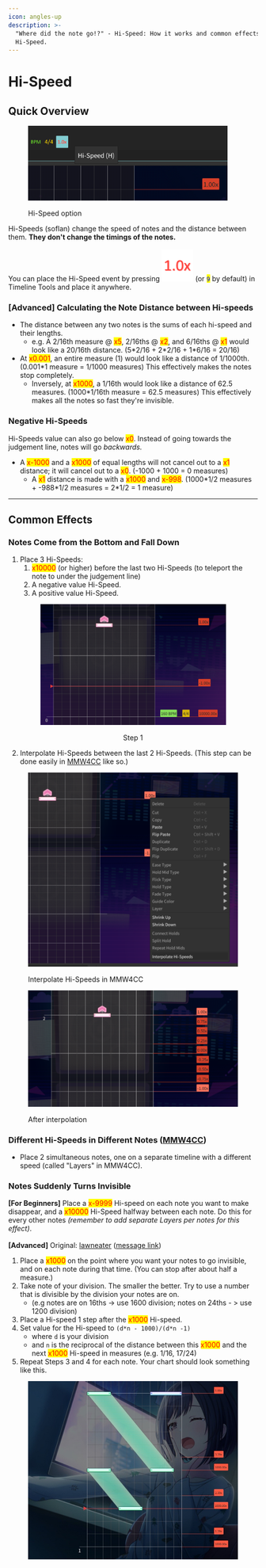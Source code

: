 ```yaml
---
icon: angles-up
description: >-
  "Where did the note go!?" - Hi-Speed: How it works and common effects using
  Hi-Speed.
---
```


# Hi-Speed

## Quick Overview

<figure><img src="../.gitbook/assets/image (9).png" alt="" width="403"><figcaption><p>Hi-Speed option</p></figcaption></figure>

Hi-Speeds (soflan) change the speed of notes and the distance between them. **They don't change the timings of the notes.**\
\
You can place the Hi-Speed event by pressing <img src="../.gitbook/assets/image (7).png" alt="" data-size="line"> (or <mark style="color:blue;">`9`</mark> by default) in Timeline Tools and place it anywhere.

### \[Advanced] Calculating the Note Distance between Hi-speeds

* The distance between any two notes is the sums of each hi-speed and their lengths.
  * e.g. A 2/16th measure @ <mark style="color:red;">x5</mark>, 2/16ths @ <mark style="color:red;">x2</mark>, and 6/16ths @ <mark style="color:red;">x1</mark> would look like a 20/16th distance. (5\*2/16 + 2\*2/16 + 1\*6/16 = 20/16)
* At <mark style="color:red;">x0.001</mark>, an entire measure (1) would look like a distance of 1/1000th. (0.001\*1 measure = 1/1000 measures) This effectively makes the notes stop completely.
  * Inversely, at <mark style="color:red;">x1000</mark>, a 1/16th would look like a distance of 62.5 measures. (1000\*1/16th measure = 62.5 measures) This effectively makes all the notes so fast they're invisible.

### Negative Hi-Speeds

Hi-Speeds value can also go below <mark style="color:red;">x0</mark>. Instead of going towards the judgement line, notes will go _backwards._

* A <mark style="color:red;">x-1000</mark> and a <mark style="color:red;">x1000</mark> of equal lengths will not cancel out to a <mark style="color:red;">x1</mark> distance; it will cancel out to a <mark style="color:red;">x0</mark>. (-1000 + 1000 = 0 measures)
  * A <mark style="color:red;">x1</mark> distance is made with a <mark style="color:red;">x1000</mark> and <mark style="color:red;">x-998</mark>. (1000\*1/2 measures + -988\*1/2 measures = 2\*1/2 = 1 measure)

***

## Common Effects

### Notes Come from the Bottom and Fall Down

1. Place 3 Hi-Speeds:&#x20;
   1. <mark style="color:red;">x10000</mark> (or higher) before the last two Hi-Speeds (to teleport the note to under the judgement line)
   2. A negative value Hi-Speed.
   3. A positive value Hi-Speed.

<div align="center">

<figure><img src="../.gitbook/assets/image (1).png" alt="" width="375"><figcaption><p>Step 1</p></figcaption></figure>

</div>

2. Interpolate Hi-Speeds between the last 2 Hi-Speeds. (This step can be done easily in [MMW4CC](https://github.com/sevenc-nanashi/MikuMikuWorld4CC) like so.)

<div>

<figure><img src="../.gitbook/assets/image (2).png" alt=""><figcaption><p>Interpolate Hi-Speeds in MMW4CC</p></figcaption></figure>

 

<figure><img src="../.gitbook/assets/Screenshot 2024-09-09 204941.png" alt=""><figcaption><p>After interpolation</p></figcaption></figure>

</div>

### Different Hi-Speeds in Different Notes ([MMW4CC](https://github.com/sevenc-nanashi/MikuMikuWorld4CC))

* Place 2 simultaneous notes, one on a separate timeline with a different speed (called "Layers" in MMW4CC).

### Notes Suddenly Turns Invisible

**\[For Beginners]** Place a <mark style="color:red;">x-9999</mark> Hi-speed on each note you want to make disappear, and a <mark style="color:red;">x10000</mark> Hi-Speed halfway between each note. Do this for every other notes _(remember to add separate Layers per notes for this effect)_.\
\
**\[Advanced]** Original: [lawneater](https://discordid.netlify.app/?id=579413915197505537) ([message link](https://discord.com/channels/1060525567797112832/1060553867496018000/1167671018735800370))

1. Place a <mark style="color:red;">x1000</mark> on the point where you want your notes to go invisible, and on each note during that time. (You can stop after about half a measure.)
2. Take note of your division. The smaller the better. Try to use a number that is divisible by the division your notes are on.
   * (e.g notes are on 16ths -> use 1600 division; notes on 24ths - > use 1200 division)
3. Place a Hi-speed 1 step after the <mark style="color:red;">x1000</mark> Hi-speed.
4. Set value for the Hi-speed to `(d*n - 1000)/(d*n -1)`
   * where `d` is your division
   * and `n` is the reciprocal of the distance between this <mark style="color:red;">x1000</mark> and the next <mark style="color:red;">x1000</mark> Hi-speed in measures (e.g. 1/16, 17/24)
5. Repeat Steps 3 and 4 for each note. Your chart should look something like this.

<figure><img src="../.gitbook/assets/image (6).png" alt="" width="563"><figcaption></figcaption></figure>
